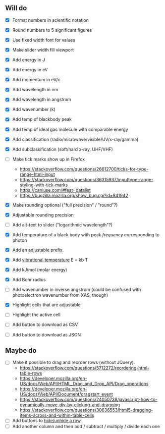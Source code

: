 Will do
-------

- [x] Format numbers in scientific notation
- [x] Round numbers to 5 significant figures
- [x] Use fixed width font for values
- [x] Make slider width fill viewport
- [x] Add energy in J
- [x] Add energy in eV
- [x] Add momentum in eV/c
- [x] Add wavelength in nm
- [x] Add wavelength in angstrom
- [x] Add wavenumber (k)
- [x] Add temp of blackbody peak
- [x] Add temp of ideal gas molecule with comparable energy
- [x] Add classification (radio/microwave/visible/UV/x-ray/gamma)
- [x] Add subclassification (soft/hard x-ray, UHF/VHF)
- [ ] Make tick marks show up in Firefox
  - https://stackoverflow.com/questions/26612700/ticks-for-type-range-html-input
  - https://stackoverflow.com/questions/36315937/inputtype-range-styling-with-tick-marks
  - https://caniuse.com/#feat=datalist
  - https://bugzilla.mozilla.org/show_bug.cgi?id=841942

- [x] Make rounding optional ("full precision" / "round"?)
- [x] Adjustable rounding precision
- [ ] Add alt-text to slider ("logarithmic wavelength"?)
- [x] Add temperature of a black body with peak *frequency* corresponding to photon
- [x] Add an adjustable prefix.
- [x] Add [vibrational temperature](https://en.wikipedia.org/wiki/Vibrational_temperature) E = kb T
- [x] Add kJ/mol (molar energy)
- [x] Add Bohr radius
- [ ] Add wavenumber in inverse angstrom (could be confused with photoelectron wavenumber from XAS, though)
- [x] Highlight cells that are adjustable
- [ ] Highlight the active cell
- [ ] Add button to download as CSV
- [ ] Add button to download as JSON

Maybe do
--------

- [ ] Make it possible to drag and reorder rows (without JQuery).
  - <https://stackoverflow.com/questions/5712272/reordering-html-table-rows>
  - <https://developer.mozilla.org/en-US/docs/Web/API/HTML_Drag_and_Drop_API/Drag_operations>
  - <https://developer.mozilla.org/en-US/docs/Web/API/Document/dragstart_event>
  - <https://stackoverflow.com/questions/24050738/javascript-how-to-dynamically-move-div-by-clicking-and-dragging>
  - <https://stackoverflow.com/questions/30636553/html5-dragging-items-across-and-within-table-cells>
- [ ] Add buttons to [hide/unhide a row](https://stackoverflow.com/questions/1144123/how-can-i-hide-an-html-table-row-tr-so-that-it-takes-up-no-space).
- [ ] Add another column and then add / subtract / multiply / divide each one
